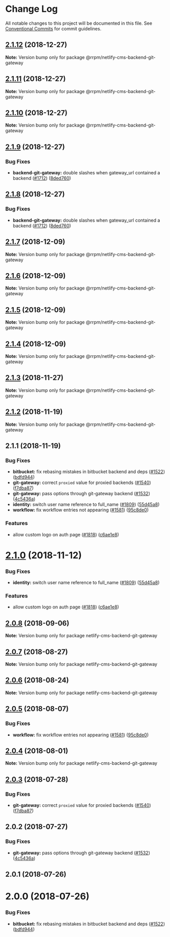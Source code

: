 # Change Log

All notable changes to this project will be documented in this file.
See [Conventional Commits](https://conventionalcommits.org) for commit guidelines.

## [2.1.12](https://github.com/railroadpm/rrpm-netlify-cms/tree/master/packages/netlify-cms-backend-git-gateway/compare/@rrpm/netlify-cms-backend-git-gateway@2.1.11...@rrpm/netlify-cms-backend-git-gateway@2.1.12) (2018-12-27)

**Note:** Version bump only for package @rrpm/netlify-cms-backend-git-gateway





## [2.1.11](https://github.com/railroadpm/rrpm-netlify-cms/tree/master/packages/netlify-cms-backend-git-gateway/compare/@rrpm/netlify-cms-backend-git-gateway@2.1.10...@rrpm/netlify-cms-backend-git-gateway@2.1.11) (2018-12-27)

**Note:** Version bump only for package @rrpm/netlify-cms-backend-git-gateway





## [2.1.10](https://github.com/railroadpm/rrpm-netlify-cms/tree/master/packages/netlify-cms-backend-git-gateway/compare/@rrpm/netlify-cms-backend-git-gateway@2.1.9...@rrpm/netlify-cms-backend-git-gateway@2.1.10) (2018-12-27)

**Note:** Version bump only for package @rrpm/netlify-cms-backend-git-gateway





## [2.1.9](https://github.com/railroadpm/rrpm-netlify-cms/tree/master/packages/netlify-cms-backend-git-gateway/compare/@rrpm/netlify-cms-backend-git-gateway@2.1.7...@rrpm/netlify-cms-backend-git-gateway@2.1.9) (2018-12-27)


### Bug Fixes

* **backend-git-gateway:** double slashes when gateway_url contained a backend ([#1712](https://github.com/railroadpm/rrpm-netlify-cms/tree/master/packages/netlify-cms-backend-git-gateway/issues/1712)) ([8ded760](https://github.com/railroadpm/rrpm-netlify-cms/tree/master/packages/netlify-cms-backend-git-gateway/commit/8ded760))





## [2.1.8](https://github.com/railroadpm/rrpm-netlify-cms/tree/master/packages/netlify-cms-backend-git-gateway/compare/@rrpm/netlify-cms-backend-git-gateway@2.1.7...@rrpm/netlify-cms-backend-git-gateway@2.1.8) (2018-12-27)


### Bug Fixes

* **backend-git-gateway:** double slashes when gateway_url contained a backend ([#1712](https://github.com/railroadpm/rrpm-netlify-cms/tree/master/packages/netlify-cms-backend-git-gateway/issues/1712)) ([8ded760](https://github.com/railroadpm/rrpm-netlify-cms/tree/master/packages/netlify-cms-backend-git-gateway/commit/8ded760))





## [2.1.7](https://github.com/railroadpm/rrpm-netlify-cms/tree/master/packages/netlify-cms-backend-git-gateway/compare/@rrpm/netlify-cms-backend-git-gateway@2.1.6...@rrpm/netlify-cms-backend-git-gateway@2.1.7) (2018-12-09)

**Note:** Version bump only for package @rrpm/netlify-cms-backend-git-gateway





## [2.1.6](https://github.com/railroadpm/rrpm-netlify-cms/tree/master/packages/netlify-cms-backend-git-gateway/compare/@rrpm/netlify-cms-backend-git-gateway@2.1.5...@rrpm/netlify-cms-backend-git-gateway@2.1.6) (2018-12-09)

**Note:** Version bump only for package @rrpm/netlify-cms-backend-git-gateway





## [2.1.5](https://github.com/railroadpm/rrpm-netlify-cms/tree/master/packages/netlify-cms-backend-git-gateway/compare/@rrpm/netlify-cms-backend-git-gateway@2.1.4...@rrpm/netlify-cms-backend-git-gateway@2.1.5) (2018-12-09)

**Note:** Version bump only for package @rrpm/netlify-cms-backend-git-gateway





## [2.1.4](https://github.com/railroadpm/rrpm-netlify-cms/tree/master/packages/netlify-cms-backend-git-gateway/compare/@rrpm/netlify-cms-backend-git-gateway@2.1.3...@rrpm/netlify-cms-backend-git-gateway@2.1.4) (2018-12-09)

**Note:** Version bump only for package @rrpm/netlify-cms-backend-git-gateway





## [2.1.3](https://github.com/railroadpm/rrpm-netlify-cms/tree/master/packages/netlify-cms-backend-git-gateway/compare/@rrpm/netlify-cms-backend-git-gateway@2.1.2...@rrpm/netlify-cms-backend-git-gateway@2.1.3) (2018-11-27)

**Note:** Version bump only for package @rrpm/netlify-cms-backend-git-gateway





## [2.1.2](https://github.com/railroadpm/rrpm-netlify-cms/tree/master/packages/netlify-cms-backend-git-gateway/compare/@rrpm/netlify-cms-backend-git-gateway@2.1.1...@rrpm/netlify-cms-backend-git-gateway@2.1.2) (2018-11-19)

**Note:** Version bump only for package @rrpm/netlify-cms-backend-git-gateway





## 2.1.1 (2018-11-19)


### Bug Fixes

* **bitbucket:** fix rebasing mistakes in bitbucket backend and deps ([#1522](https://github.com/railroadpm/rrpm-netlify-cms/tree/master/packages/netlify-cms-backend-git-gateway/issues/1522)) ([bdfd944](https://github.com/railroadpm/rrpm-netlify-cms/tree/master/packages/netlify-cms-backend-git-gateway/commit/bdfd944))
* **git-gateway:** correct `proxied` value for proxied backends ([#1540](https://github.com/railroadpm/rrpm-netlify-cms/tree/master/packages/netlify-cms-backend-git-gateway/issues/1540)) ([f7dba87](https://github.com/railroadpm/rrpm-netlify-cms/tree/master/packages/netlify-cms-backend-git-gateway/commit/f7dba87))
* **git-gateway:** pass options through git-gateway backend ([#1532](https://github.com/railroadpm/rrpm-netlify-cms/tree/master/packages/netlify-cms-backend-git-gateway/issues/1532)) ([4c5436a](https://github.com/railroadpm/rrpm-netlify-cms/tree/master/packages/netlify-cms-backend-git-gateway/commit/4c5436a))
* **identity:** switch user name reference to full_name ([#1809](https://github.com/railroadpm/rrpm-netlify-cms/tree/master/packages/netlify-cms-backend-git-gateway/issues/1809)) ([55d45a8](https://github.com/railroadpm/rrpm-netlify-cms/tree/master/packages/netlify-cms-backend-git-gateway/commit/55d45a8))
* **workflow:** fix workflow entries not appearing ([#1581](https://github.com/railroadpm/rrpm-netlify-cms/tree/master/packages/netlify-cms-backend-git-gateway/issues/1581)) ([95c8de0](https://github.com/railroadpm/rrpm-netlify-cms/tree/master/packages/netlify-cms-backend-git-gateway/commit/95c8de0))


### Features

* allow custom logo on auth page ([#1818](https://github.com/railroadpm/rrpm-netlify-cms/tree/master/packages/netlify-cms-backend-git-gateway/issues/1818)) ([c6ae1e8](https://github.com/railroadpm/rrpm-netlify-cms/tree/master/packages/netlify-cms-backend-git-gateway/commit/c6ae1e8))





# [2.1.0](https://github.com/netlify/netlify-cms/tree/master/packages/netlify-cms-backend-git-gateway/compare/netlify-cms-backend-git-gateway@2.0.8...netlify-cms-backend-git-gateway@2.1.0) (2018-11-12)


### Bug Fixes

* **identity:** switch user name reference to full_name ([#1809](https://github.com/netlify/netlify-cms/tree/master/packages/netlify-cms-backend-git-gateway/issues/1809)) ([55d45a8](https://github.com/netlify/netlify-cms/tree/master/packages/netlify-cms-backend-git-gateway/commit/55d45a8))


### Features

* allow custom logo on auth page ([#1818](https://github.com/netlify/netlify-cms/tree/master/packages/netlify-cms-backend-git-gateway/issues/1818)) ([c6ae1e8](https://github.com/netlify/netlify-cms/tree/master/packages/netlify-cms-backend-git-gateway/commit/c6ae1e8))





<a name="2.0.8"></a>
## [2.0.8](https://github.com/netlify/netlify-cms/tree/master/packages/netlify-cms-backend-git-gateway/compare/netlify-cms-backend-git-gateway@2.0.7...netlify-cms-backend-git-gateway@2.0.8) (2018-09-06)




**Note:** Version bump only for package netlify-cms-backend-git-gateway

<a name="2.0.7"></a>
## [2.0.7](https://github.com/netlify/netlify-cms/tree/master/packages/netlify-cms-backend-git-gateway/compare/netlify-cms-backend-git-gateway@2.0.6...netlify-cms-backend-git-gateway@2.0.7) (2018-08-27)




**Note:** Version bump only for package netlify-cms-backend-git-gateway

<a name="2.0.6"></a>
## [2.0.6](https://github.com/netlify/netlify-cms/tree/master/packages/netlify-cms-backend-git-gateway/compare/netlify-cms-backend-git-gateway@2.0.5...netlify-cms-backend-git-gateway@2.0.6) (2018-08-24)




**Note:** Version bump only for package netlify-cms-backend-git-gateway

<a name="2.0.5"></a>
## [2.0.5](https://github.com/netlify/netlify-cms/tree/master/packages/netlify-cms-backend-git-gateway/compare/netlify-cms-backend-git-gateway@2.0.4...netlify-cms-backend-git-gateway@2.0.5) (2018-08-07)


### Bug Fixes

* **workflow:** fix workflow entries not appearing ([#1581](https://github.com/netlify/netlify-cms/tree/master/packages/netlify-cms-backend-git-gateway/issues/1581)) ([95c8de0](https://github.com/netlify/netlify-cms/tree/master/packages/netlify-cms-backend-git-gateway/commit/95c8de0))




<a name="2.0.4"></a>
## [2.0.4](https://github.com/netlify/netlify-cms/tree/master/packages/netlify-cms-backend-git-gateway/compare/netlify-cms-backend-git-gateway@2.0.3...netlify-cms-backend-git-gateway@2.0.4) (2018-08-01)




**Note:** Version bump only for package netlify-cms-backend-git-gateway

<a name="2.0.3"></a>
## [2.0.3](https://github.com/netlify/netlify-cms/tree/master/packages/netlify-cms-backend-git-gateway/compare/netlify-cms-backend-git-gateway@2.0.2...netlify-cms-backend-git-gateway@2.0.3) (2018-07-28)


### Bug Fixes

* **git-gateway:** correct `proxied` value for proxied backends ([#1540](https://github.com/netlify/netlify-cms/tree/master/packages/netlify-cms-backend-git-gateway/issues/1540)) ([f7dba87](https://github.com/netlify/netlify-cms/tree/master/packages/netlify-cms-backend-git-gateway/commit/f7dba87))




<a name="2.0.2"></a>
## 2.0.2 (2018-07-27)


### Bug Fixes

* **git-gateway:** pass options through git-gateway backend ([#1532](https://github.com/netlify/netlify-cms/issues/1532)) ([4c5436a](https://github.com/netlify/netlify-cms/commit/4c5436a))



<a name="2.0.1"></a>
## 2.0.1 (2018-07-26)



<a name="2.0.0"></a>
# 2.0.0 (2018-07-26)


### Bug Fixes

* **bitbucket:** fix rebasing mistakes in bitbucket backend and deps ([#1522](https://github.com/netlify/netlify-cms/issues/1522)) ([bdfd944](https://github.com/netlify/netlify-cms/commit/bdfd944))
